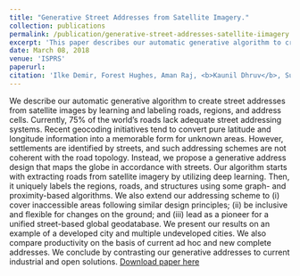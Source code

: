 ```yaml
---
title: "Generative Street Addresses from Satellite Imagery."
collection: publications
permalink: /publication/generative-street-addresses-satellite-iimagery
excerpt: 'This paper describes our automatic generative algorithm to create street addresses from satellite images by learning and labeling roads, regions, and address cells.'
date: March 08, 2018
venue: 'ISPRS'
paperurl:
citation: 'Ilke Demir, Forest Hughes, Aman Raj, <b>Kaunil Dhruv</b>, Suryanarayana Murthy Muddla, Sanyam Garg, Barrett Doo, Ramesh Raskar. "Generative Street Addresses from Satellite Imagery". <i>ISPRS 2018</i>.'
---
```

We describe our automatic generative algorithm to create street addresses from satellite images by learning and labeling roads, regions, and address cells. Currently, 75% of the world’s roads lack adequate street addressing systems. Recent geocoding initiatives tend to convert pure latitude and longitude information into a memorable form for unknown areas. However, settlements are identified by streets, and such addressing schemes are not coherent with the road topology. Instead, we propose a generative address design that maps the globe in accordance with streets. Our algorithm starts with extracting roads from satellite imagery by utilizing deep learning. Then, it uniquely labels the regions, roads, and structures using some graph- and proximity-based algorithms. We also extend our addressing scheme to (i) cover inaccessible areas following similar design principles; (ii) be inclusive and flexible for changes on the ground; and (iii) lead as a pioneer for a unified street-based global geodatabase. We present our results on an example of a developed city and multiple undeveloped cities. We also compare productivity on the basis of current ad hoc and new complete addresses. We conclude by contrasting our generative addresses to current industrial and open solutions.
[Download paper here](https://www.mdpi.com/2220-9964/7/3/84/htm)
